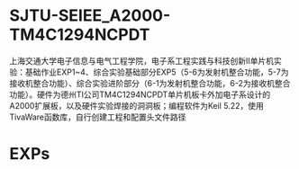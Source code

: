 # SJTU-SEIEE_A2000-TM4C1294NCPDT
上海交通大学电子信息与电气工程学院，电子系工程实践与科技创新II单片机实验：基础作业EXP1~4、综合实验基础部分EXP5（5-6为发射机整合功能，5-7为接收机整合功能）、综合实验进阶部分（6-1为发射机整合功能，6-2为接收机整合功能）。硬件为德州TI公司TM4C1294NCPDT单片机板卡外加电子系设计的A2000扩展板，以及硬件实验焊接的洞洞板；编程软件为Keil 5.22，使用TivaWare函数库，自行创建工程和配置头文件路径
# EXPs
